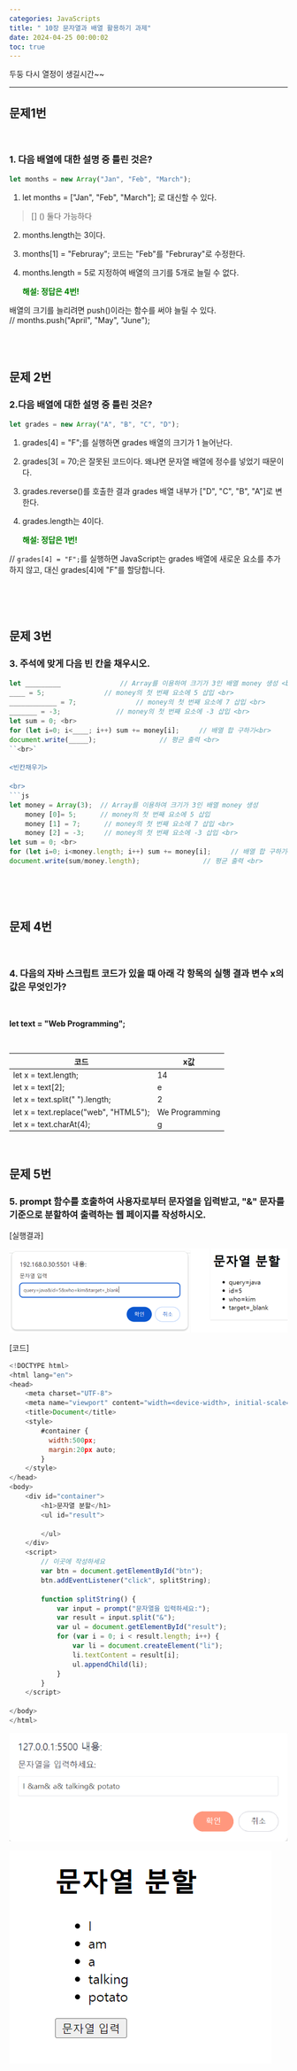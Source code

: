 ```yaml
---
categories: JavaScripts
title: " 10장 문자열과 배열 활용하기 과제"
date: 2024-04-25 00:00:02
toc: true
---
```


두둥 다시 열정이 생길시간~~

---

## 문제1번
<br>

###  1. 다음 배열에 대한 설명 중 틀린 것은?

```js
let months = new Array("Jan", "Feb", "March");
```

1) let months = ["Jan", "Feb", "March"]; 로 대신할 수 있다. <br>
> [] () 둘다 가능하다

2) months.length는 3이다.

3) months[1] = "Februray"; 코드는 "Feb"를 "Februray"로 수정한다.

4) months.length = 5로 지정하여 배열의 크기를 5개로 늘릴 수 없다.

    <span style="color:green"> **해설: 정답은 4번!** </span>

배열의 크기를 늘리려면 push()이라는 함수를 써야 늘릴 수 있다. <br>
 // months.push("April", "May", "June");

<br>
<br>

## 문제 2번

### 2.다음 배열에 대한 설명 중 틀린 것은?
```js
let grades = new Array("A", "B", "C", "D");
```

1) grades[4] = "F";를 실행하면 grades 배열의 크기가 1 늘어난다. <br>

2) grades[3[ = 70;은 잘못된 코드이다. 왜냐면 문자열 배열에 정수를 넣었기 때문이다. <br>

3) grades.reverse()를 호출한 결과 grades 배열 내부가 ["D", "C", "B", "A"]로 변한다. <br>

4) grades.length는 4이다.<br>

    <span style="color:green"> **해설: 정답은 1번!** </span>


 // `grades[4] = "F";`를 실행하면 JavaScript는 grades 배열에 새로운 요소를 추가하지 않고, 대신 grades[4]에 "F"를 할당합니다.


<br>
<br>
<br>


## 문제 3번

### 3. 주석에 맞게 다음 빈 칸을 채우시오.
```js
let _________               // Array를 이용하여 크기가 3인 배열 money 생성 <br>
____ = 5;               // money의 첫 번째 요소에 5 삽입 <br>
____________ = 7;               // money의 첫 번째 요소에 7 삽입 <br>
_______ = -3;              // money의 첫 번째 요소에 -3 삽입 <br>
let sum = 0; <br>
for (let i=0; i<____; i++) sum += money[i];     // 배열 합 구하기<br>
document.write(_____);                // 평균 출력 <br>
``<br>`

<빈칸채우기>

<br>
```js
let money = Array(3);  // Array를 이용하여 크기가 3인 배열 money 생성 
    money [0]= 5;      // money의 첫 번째 요소에 5 삽입 
    money [1] = 7;      // money의 첫 번째 요소에 7 삽입 <br>
    money [2] = -3;     // money의 첫 번째 요소에 -3 삽입 <br>
let sum = 0; <br>
for (let i=0; i<money.length; i++) sum += money[i];     // 배열 합 구하기<br>
document.write(sum/money.length);                // 평균 출력 <br>
```
<br>
<br>
<br>

## 문제 4번

<br>

### 4. 다음의 자바 스크립트 코드가 있을 때 아래 각 항목의 실행 결과 변수 x의 값은 무엇인가?
<br>

**let text = "Web Programming";**

<br>

| 코드 | x값 |
| ---------- | ---------- |
|let x  = text.length;       | 14 |
|let x = text[2];          | e |
| let x = text.split(" ").length;  | 2 |  
|let x = text.replace("web", "HTML5");  | We Programming |
|let x = text.charAt(4);   | g |

<br> 

## 문제 5번

### 5. prompt 함수를 호출하여 사용자로부터 문자열을 입력받고, "&" 문자를 기준으로 분할하여 출력하는 웹 페이지를 작성하시오.

[실행결과]

![test1](https://github.com/leejieun9/leejieun9.github.io/blob/master/docs/assets/images/10-2.PNG?raw=true)


[코드]
```js
<!DOCTYPE html>
<html lang="en">
<head>
    <meta charset="UTF-8">
    <meta name="viewport" content="width=<device-width>, initial-scale=1.0">
    <title>Document</title>
    <style>
        #container {
          width:500px;
          margin:20px auto;
        }
    </style>
</head>
<body>
    <div id="container">
        <h1>문자열 분할</h1>
        <ul id="result">

        </ul>
    </div>
    <script>
        // 이곳에 작성하세요
        var btn = document.getElementById("btn");
        btn.addEventListener("click", splitString);

        function splitString() {
            var input = prompt("문자열을 입력하세요:");
            var result = input.split("&");
            var ul = document.getElementById("result");
            for (var i = 0; i < result.length; i++) {
                var li = document.createElement("li");
                li.textContent = result[i];
                ul.appendChild(li);
            }
        }
    </script>
    
</body>
</html>
```
![test1](https://github.com/leejieun9/leejieun9.github.io/blob/master/docs/assets/images/10-3.PNG?raw=true)

![test1](https://github.com/leejieun9/leejieun9.github.io/blob/master/docs/assets/images/10-4.PNG?raw=true)

